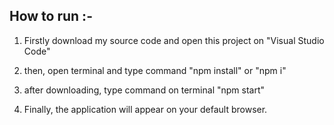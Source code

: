 ## How to run :-

1. Firstly download my source code and open this project on "Visual Studio Code"

2. then, open terminal and type command "npm install" or "npm i"

3. after downloading, type command on terminal "npm start"

4. Finally, the application will appear on your default browser.

